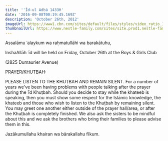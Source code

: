 ```yaml
---
title: 'ʿĪd-ul Adḥá 1433H'
date: '2016-09-08T00:19:45.169Z'
description: 'October 26th, 2012'
imageUrl: https://www1.cbn.com/sites/default/files/styles/video_ratio_16_9/public/media/slider/images/quran_hdv.jpg?itok=DSH9Q6gI
thumbnailUrl: https://www.nestle-family.com/sites/site.prod1.nestle-family.com/files/2020-04/calendar%20-mob.png
---
```


Assalāmu ʿalaykum wa raḥmatullāhi wa barakātuhu,

InshaAllāh ʿīd will be held on Friday, October 26th at the Boys & Girls Club

(2825 Dumaurier Avenue)

PRAYER/KHUTBAH:

PLEASE LISTEN TO THE KHUṬBAH AND REMAIN SILENT. For a number of years we've been having problems with people talking after the prayer during the ʿīd Khuṭbah. Should you decide to stay while the khateeb is speaking, then you must show some respect for the Islāmic knowledge, the khateeb and those who wish to listen to the Khuṭbah by remaining silent. You may greet one another either outside of the prayer hall/area, or after the Khuṭbah is completely finished. We also ask the sisters to be mindful about this and we ask the brothers who bring their families to please advise them in this.

Jazākumullahu khairan wa bārakallahu fīkum.
